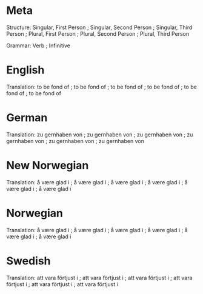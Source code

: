 Meta
====

Structure: Singular, First Person ; Singular, Second Person ; Singular, Third Person ;
           Plural, First Person   ; Plural, Second Person   ; Plural, Third Person

Grammar:   Verb ; Infinitive



English
=======

Translation: to be fond of ; to be fond of ; to be fond of ;
             to be fond of ; to be fond of ; to be fond of



German
======

Translation: zu gernhaben von ; zu gernhaben von ; zu gernhaben von ;
             zu gernhaben von ; zu gernhaben von ; zu gernhaben von



New Norwegian
=============

Translation: å være glad i ; å være glad i ; å være glad i ;
             å være glad i ; å være glad i ; å være glad i



Norwegian
=========

Translation: å være glad i ; å være glad i ; å være glad i ;
             å være glad i ; å være glad i ; å være glad i



Swedish
=======

Translation: att vara förtjust i ; att vara förtjust i ; att vara förtjust i ;
             att vara förtjust i ; att vara förtjust i ; att vara förtjust i
